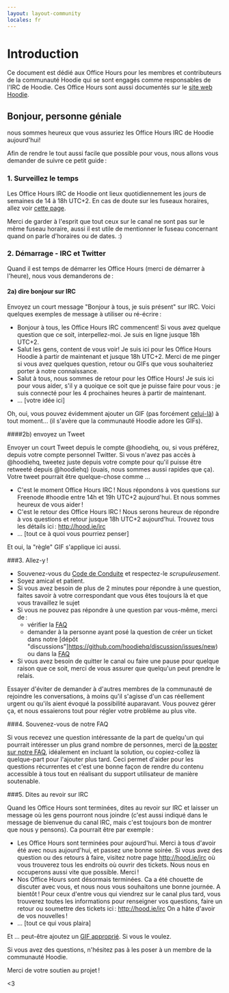 ```yaml
---
layout: layout-community
locales: fr
---
```

# Introduction

Ce document est dédié aux Office Hours pour les membres et contributeurs de la communauté Hoodie qui se sont engagés comme responsables de l'IRC de Hoodie. Ces Office Hours sont aussi documentés sur le [site web Hoodie](http://hood.ie/irc).

## Bonjour, personne géniale

nous sommes heureux que vous assuriez les Office Hours IRC de Hoodie aujourd'hui!

Afin de rendre le tout aussi facile que possible pour vous, nous allons vous demander de suivre ce petit guide&#x202F;:

### 1. Surveillez le temps

Les Office Hours IRC de Hoodie ont lieux quotidiennement les jours de semaines de 14 à 18h UTC+2. En cas de doute sur les fuseaux horaires, allez voir <a href="http://everytimezone.com/" target="_blank">cette page</a>.

Merci de garder à l'esprit que tout ceux sur le canal ne sont pas sur le même fuseau horaire, aussi il est utile de mentionner le fuseau concernant quand on parle d'horaires ou de dates. :)

### 2. Démarrage - IRC et Twitter

Quand il est temps de démarrer les Office Hours (merci de démarrer à l'heure), nous vous demanderons de&#x202F;:

#### 2a) dire bonjour sur IRC

Envoyez un court message "Bonjour à tous, je suis présent" sur IRC. Voici quelques exemples de message à utiliser ou ré-écrire&#x202F;:

- Bonjour à tous, les Office Hours IRC commencent! Si vous avez quelque question que ce soit, interpellez-moi. Je suis en ligne jusque 18h UTC+2.
- Salut les gens, content de vous voir! Je suis ici pour les Office Hours Hoodie à partir de maintenant et jusque 18h UTC+2. Merci de me pinger si vous avez quelques question, retour ou GIFs que vous souhaiteriez porter à notre connaissance.
- Salut à tous, nous sommes de retour pour les Office Hours! Je suis ici pour vous aider, s'il y a quoique ce soit que je puisse faire pour vous&#x202F;: je suis connecté pour les 4 prochaines heures à partir de maintenant.
- … [votre idée ici]

Oh, oui, vous pouvez évidemment ajouter un GIF (pas forcément [celui-là](http://www.tehcute.com/pics/201204/bunny-falls-asleep-at-desk.jpg)) à tout moment... (il s'avère que la communauté Hoodie adore les GIFs).

####2b) envoyez un Tweet

Envoyer un court Tweet depuis le compte @hoodiehq, ou, si vous préférez, depuis votre compte personnel Twitter. Si vous n'avez pas accès à @hoodiehq, tweetez juste depuis votre compte pour qu'il puisse être retweeté depuis @hoodiehq) (ouais, nous sommes aussi rapides que ça). Votre tweet pourrait être quelque-chose comme …

- C'est le moment Office Hours IRC&#x202F;! Nous répondons à vos questions sur Freenode #hoodie entre 14h et 19h UTC+2 aujourd'hui. Et nous sommes heureux de vous aider&#x202F;!
- C'est le retour des Office Hours IRC&#x202F;! Nous serons heureux de répondre à vos questions et retour jusque 18h UTC+2 aujourd'hui. Trouvez tous les détails ici&#x202F;: http://hood.ie/irc
- … [tout ce à quoi vous pourriez penser]

Et oui, la "règle" GIF s'applique ici aussi.

###3. Allez-y&#x202F;!

- Souvenez-vous du [Code de Conduite](http://hood.ie/code-of-conduct.html) et respectez-le *scrupuleusement*.
- Soyez amical et patient.
- Si vous avez besoin de plus de 2 minutes pour répondre à une question, faites savoir à votre correspondant que vous êtes toujours là et que vous travaillez le sujet
- Si vous ne pouvez pas répondre à une question par vous-même, merci de&#x202F;:
  - vérifier la [FAQ](http://faq.hood.ie)
  - demander à la personne ayant posé la question de créer un ticket dans notre [dépôt "discussions"]https://github.com/hoodiehq/discussion/issues/new) ou dans la [FAQ](https://github.com/hoodiehq/faq/issues/new)
- Si vous avez besoin de quitter le canal ou faire une pause pour quelque raison que ce soit, merci de vous assurer que quelqu'un peut prendre le relais.

Essayer d'éviter de demander à d'autres membres de la communauté de rejoindre les conversations, à moins qu'il s'agisse d'un cas réellement urgent ou qu'ils aient évoqué la possibilité auparavant. Vous pouvez gérer ça, et nous essaierons tout pour régler votre problème au plus vite.

###4. Souvenez-vous de notre FAQ

Si vous recevez une question intéressante de la part de quelqu'un qui pourrait intéresser un plus grand nombre de personnes, merci de [la poster sur notre FAQ](https://github.com/hoodiehq/faq/issues/new), idéalement en incluant la solution, ou copiez-collez là quelque-part pour l'ajouter plus tard. Ceci permet d'aider pour les questions récurrentes et c'est une bonne façon de rendre du contenu accessible à tous tout en réalisant du support utilisateur de manière soutenable.

###5. Dites au revoir sur IRC

Quand les Office Hours sont terminées, dites au revoir sur IRC et laisser un message où les gens pourront nous joindre (c'est aussi indiqué dans le message de bienvenue du canal IRC, mais c'est toujours bon de montrer que nous y pensons). Ca pourrait être par exemple&#x202F;:

- Les Office Hours sont terminées pour aujourd'hui. Merci à tous d'avoir été avec nous aujourd'hui, et passez une bonne soirée. Si vous avez des question ou des retours à faire, visitez notre page http://hood.ie/irc où vous trouverez tous les endroits où ouvrir des tickets. Nous nous en occuperons aussi vite que possible. Merci&#x202F;!
- Nos Office Hours sont désormais terminées. Ca a été chouette de discuter avec vous, et nous nous vous souhaitons une bonne journée. A bientôt&#x202F;! Pour ceux d'entre vous qui viendrez sur le canal plus tard, vous trouverez toutes les informations pour renseigner vos questions, faire un retour ou soumettre des tickets ici&#x202F;: http://hood.ie/irc On a hâte d'avoir de vos nouvelles&#x202F;!
- … [tout ce qui vous plaira]

Et … peut-être ajoutez un [GIF approprié](http://www.tehcute.com/pics/201204/bunny-falls-asleep-at-desk.jpg). Si vous le voulez.

Si vous avez des questions, n'hésitez pas à les poser à un membre de la communauté Hoodie.

Merci de votre soutien au projet&#x202F;!

<3
